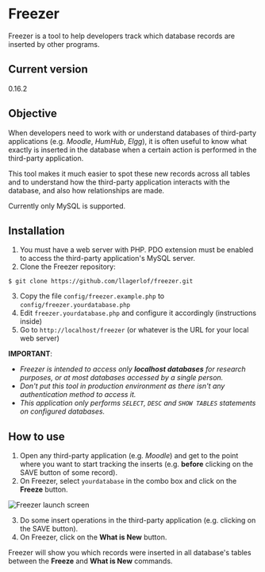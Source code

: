 # Freezer
Freezer is a tool to help developers track which database records are inserted by other programs.

## Current version
0.16.2

## Objective
When developers need to work with or understand databases of third-party applications (e.g. *Moodle*, *HumHub*, *Elgg*), it is often useful to know what exactly is inserted in the database when a certain action is performed in the third-party application.

This tool makes it much easier to spot these new records across all tables and to understand how the third-party application interacts with the database, and also how relationships are made.

Currently only MySQL is supported.

## Installation
1. You must have a web server with PHP. PDO extension must be enabled to access the third-party application's MySQL server.
2. Clone the Freezer repository:

```
$ git clone https://github.com/llagerlof/freezer.git
```

3. Copy the file `config/freezer.example.php` to `config/freezer.yourdatabase.php`
4. Edit `freezer.yourdatabase.php` and configure it accordingly (instructions inside)
5. Go to `http://localhost/freezer` (or whatever is the URL for your local web server)

**IMPORTANT**:
- *Freezer is intended to access only **localhost databases** for research purposes, or at most databases accessed by a single person.*
- *Don't put this tool in production environment as there isn't any authentication method to access it.*
- *This application only performs `SELECT`, `DESC` and `SHOW TABLES` statements on configured databases.*

## How to use
1. Open any third-party application (e.g. *Moodle*) and get to the point where you want to start tracking the inserts (e.g. **before** clicking on the SAVE button of some record).
2. On Freezer, select `yourdatabase` in the combo box and click on the **Freeze** button.

![Freezer launch screen](https://i.imgur.com/9VfVvHe.png)

3. Do some insert operations in the third-party application (e.g. clicking on the SAVE button).
4. On Freezer, click on the **What is New** button.

Freezer will show you which records were inserted in all database's tables between the **Freeze** and **What is New** commands.
